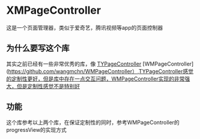 # XMPageController
这是一个页面管理器，类似于爱奇艺，腾讯视频等app的页面控制器
## 为什么要写这个库
其实之前已经有一些非常优秀的库，像 [TYPageController](https://github.com/12207480/TYPagerController) 
[WMPageController](https://github.com/wangmchn/WMPageController）,TYPageController感觉的定制性更好，但是库中存在一点交互问题，WMPageController实现的非常强大，但是定制性感觉不是特别好
## 功能
 这个库参考以上两个库，在保证定制性的同时，参考WMPageController的progressView的实现方式
